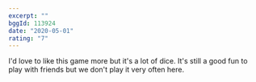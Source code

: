 ```yaml
---
excerpt: ""
bggId: 113924
date: "2020-05-01"
rating: "7"
---
```


I'd love to like this game more but it's a lot of dice. It's still a good fun to play with friends but we don't play it very often here.

